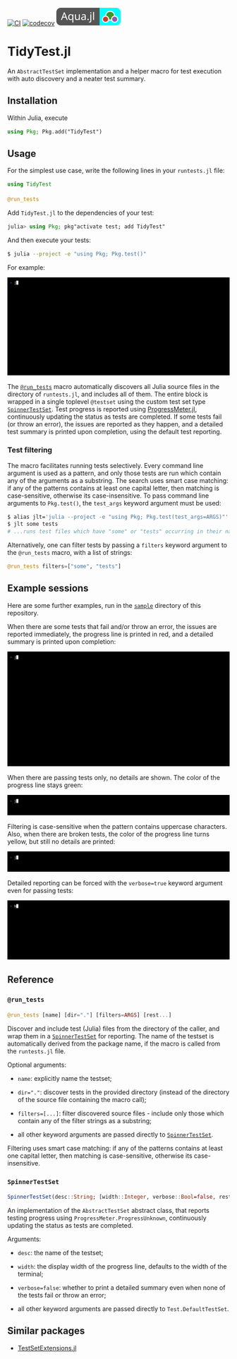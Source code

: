 [![CI](https://github.com/dhanak/TidyTest.jl/actions/workflows/CI.yml/badge.svg)](https://github.com/dhanak/TidyTest.jl/actions/workflows/CI.yml)
[![codecov](https://codecov.io/gh/dhanak/TidyTest.jl/branch/master/graph/badge.svg?token=CQYSC7NLOT)](https://codecov.io/gh/dhanak/TidyTest.jl)
[![Aqua QA](https://raw.githubusercontent.com/JuliaTesting/Aqua.jl/master/badge.svg)](https://github.com/JuliaTesting/Aqua.jl)

# TidyTest.jl

An `AbstractTestSet` implementation and a helper macro for test execution with
auto discovery and a neater test summary.

## Installation

Within Julia, execute

```julia
using Pkg; Pkg.add("TidyTest")
```

## Usage

For the simplest use case, write the following lines in your `runtests.jl` file:

```julia
using TidyTest

@run_tests
```

Add `TidyTest.jl` to the dependencies of your test:

```julia
julia> using Pkg; pkg"activate test; add TidyTest"
```

And then execute your tests:

```bash
$ julia --project -e "using Pkg; Pkg.test()"
```

For example:

![](sample/vhs/sample.gif)

The [`@run_tests`](#run_tests) macro automatically discovers all Julia source
files in the directory of `runtests.jl`, and includes all of them. The entire
block is wrapped in a single toplevel `@testset` using the custom test set type
[`SpinnerTestSet`](#spinnertestset). Test progress is reported using
[ProgressMeter.jl][], continuously updating the status as tests are completed.
If some tests fail (or throw an error), the issues are reported as they happen,
and a detailed test summary is printed upon completion, using the default test
reporting.

### Test filtering

The macro facilitates running tests selectively. Every command line argument is
used as a pattern, and only those tests are run which contain any of the
arguments as a substring. The search uses smart case matching: if any of the
patterns contains at least one capital letter, then matching is case-sensitive,
otherwise its case-insensitive. To pass command line arguments to `Pkg.test()`,
the `test_args` keyword argument must be used:

```bash
$ alias jlt='julia --project -e "using Pkg; Pkg.test(test_args=ARGS)"'
$ jlt some tests
# ...runs test files which have "some" or "tests" occurring in their names
```

Alternatively, one can filter tests by passing a `filters` keyword argument to
the `@run_tests` macro, with a list of strings:

```julia
@run_tests filters=["some", "tests"]
```

## Example sessions

Here are some further examples, run in the [`sample`](sample) directory of this
repository.

When there are some tests that fail and/or throw an error, the issues are
reported immediately, the progress line is printed in red, and a detailed
summary is printed upon completion:

![](sample/vhs/full.gif)

When there are passing tests only, no details are shown. The color of the
progress line stays green:

![](sample/vhs/oo.gif)

Filtering is case-sensitive when the pattern contains uppercase characters.
Also, when there are broken tests, the color of the progress line turns yellow,
but still no details are printed:

![](sample/vhs/b.gif)

Detailed reporting can be forced with the `verbose=true` keyword argument even
for passing tests:

![](sample/vhs/oo-verbose.gif)

## Reference

### `@run_tests`

```julia
@run_tests [name] [dir="."] [filters=ARGS] [rest...]
```

Discover and include test (Julia) files from the directory of the caller, and
wrap them in a [`SpinnerTestSet`](#spinnertestset) for reporting. The name of
the testset is automatically derived from the package name, if the macro is
called from the `runtests.jl` file.

Optional arguments:

* `name`: explicitly name the testset;

* `dir="."`: discover tests in the provided directory (instead of the directory
  of the source file containing the macro call);

* `filters=[...]`: filter discovered source files - include only those which
  contain any of the filter strings as a substring;

* all other keyword arguments are passed directly to
  [`SpinnerTestSet`](#spinnertestset).

Filtering uses smart case matching: if any of the patterns contains at least one
capital letter, then matching is case-sensitive, otherwise its case-insensitive.


### `SpinnerTestSet`

```julia
SpinnerTestSet(desc::String; [width::Integer, verbose::Bool=false, rest...])
```

An implementation of the `AbstractTestSet` abstract class, that reports testing
progress using `ProgressMeter.ProgressUnknown`, continuously updating the status
as tests are completed.

Arguments:

* `desc`: the name of the testset;

* `width`: the display width of the progress line, defaults to the width of the
  terminal;

* `verbose=false`: whether to print a detailed summary even when none of the
  tests fail or throw an error;

* all other keyword arguments are passed directly to `Test.DefaultTestSet`.

## Similar packages

* [TestSetExtensions.jl][]

[ProgressMeter.jl]: https://github.com/timholy/ProgressMeter.jl
[TestSetExtensions.jl]: https://github.com/ssfrr/TestSetExtensions.jl
